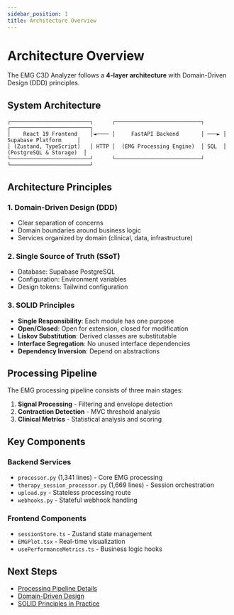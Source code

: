 ```yaml
---
sidebar_position: 1
title: Architecture Overview
---
```


# Architecture Overview

The EMG C3D Analyzer follows a **4-layer architecture** with Domain-Driven Design (DDD) principles.

## System Architecture

```
┌─────────────────────────┐      ┌───────────────────────────┐      ┌─────────────────────────┐
│    React 19 Frontend    │◄──── │     FastAPI Backend       │ ───► │   Supabase Platform     │
│ (Zustand, TypeScript)   │ HTTP │  (EMG Processing Engine)  │ SQL  │ (PostgreSQL & Storage)  │
└─────────────────────────┘      └───────────────────────────┘      └─────────────────────────┘
```

## Architecture Principles

### 1. Domain-Driven Design (DDD)
- Clear separation of concerns
- Domain boundaries around business logic
- Services organized by domain (clinical, data, infrastructure)

### 2. Single Source of Truth (SSoT)
- Database: Supabase PostgreSQL
- Configuration: Environment variables
- Design tokens: Tailwind configuration

### 3. SOLID Principles
- **Single Responsibility**: Each module has one purpose
- **Open/Closed**: Open for extension, closed for modification
- **Liskov Substitution**: Derived classes are substitutable
- **Interface Segregation**: No unused interface dependencies
- **Dependency Inversion**: Depend on abstractions

## Processing Pipeline

The EMG processing pipeline consists of three main stages:

1. **Signal Processing** - Filtering and envelope detection
2. **Contraction Detection** - MVC threshold analysis
3. **Clinical Metrics** - Statistical analysis and scoring

## Key Components

### Backend Services
- `processor.py` (1,341 lines) - Core EMG processing
- `therapy_session_processor.py` (1,669 lines) - Session orchestration
- `upload.py` - Stateless processing route
- `webhooks.py` - Stateful webhook handling

### Frontend Components
- `sessionStore.ts` - Zustand state management
- `EMGPlot.tsx` - Real-time visualization
- `usePerformanceMetrics.ts` - Business logic hooks

## Next Steps

- [Processing Pipeline Details](./processing-pipeline)
- [Domain-Driven Design](./domain-driven-design)
- [SOLID Principles in Practice](./solid-principles)